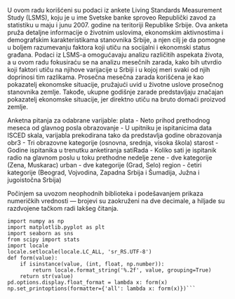 U ovom radu korišćeni su podaci iz ankete Living Standards Measurement Study (LSMS), koju je u ime Svetske banke sproveo Republički zavod za statistiku u maju i junu 2007. godine na teritoriji Republike Srbije.
Ova anketa pruža detaljne informacije o životnim uslovima, ekonomskim aktivnostima i demografskim karakteristikama stanovnika Srbije, a njen cilj je da pomogne u boljem razumevanju faktora koji utiču na socijalni i ekonomski status građana.
Podaci iz LSMS-a omogućavaju analizu različitih aspekata života, a u ovom radu fokusiraću se na analizu mesečnih zarada, kako bih utvrdio koji faktori utiču na njihove varijacije u Srbiji i u kojoj meri svaki od njih doprinosi tim razlikama.
Prosečna mesečna zarada korišćena je kao pokazatelj ekonomske situacije, pružajući uvid u životne uslove prosečnog stanovnika zemlje. Takođe, ukupne godišnje zarade predstavljaju značajan pokazatelj ekonomske situacije, jer direktno utiču na bruto domaći proizvod zemlje.

Anketna pitanja za odabrane varijable:
plata - Neto prihod prethodnog meseca od glavnog posla
obrazovanje - U upitniku je ispitanicima data ISCED skala, varijabla prekodirana tako da predstavlja godine obrazovanja
obr3 - Tri obrazovne kategorije (osnovna, srednja, visoka škola)
starost - Godine ispitanika u trenutku anketiranja
satiRada - Koliko sati je ispitanik radio na glavnom poslu u toku prethodne nedelje
zene - dve kategorije (Zena, Muskarac)
urban - dve kategorije (Grad, Selo)
region - četiri kategorije (Beograd, Vojvodina, Zapadna Srbija i Šumadija, Južna i jugoistočna Srbija)

Počinjem sa uvozom neophodnih biblioteka i podešavanjem prikaza numeričkih vrednosti — brojevi su zaokruženi na dve decimale, a hiljade su razdvojene tačkom radi lakšeg čitanja.
```import pandas as pd
import numpy as np
import matplotlib.pyplot as plt
import seaborn as sns
from scipy import stats
import locale
locale.setlocale(locale.LC_ALL, 'sr_RS.UTF-8')
def form(value):
    if isinstance(value, (int, float, np.number)):
        return locale.format_string('%.2f', value, grouping=True)
    return str(value)
pd.options.display.float_format = lambda x: form(x)
np.set_printoptions(formatter={'all': lambda x: form(x)})```
